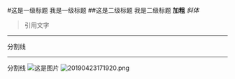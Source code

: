 #这是一级标题
    我是一级标题
##这是二级标题
    我是二级标题
**加粗**
*斜体*
>引用文字
---
分割线
***

分割线
![这是图片](图片地址)
![20190423171920.png]( https://i.loli.net/2019/04/23/5cbeda0aa8706.png)
